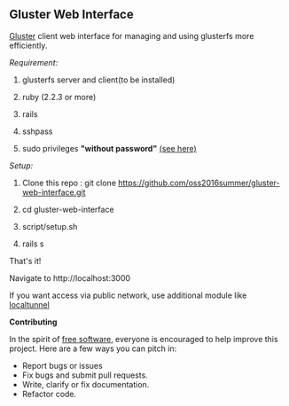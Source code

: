 **Gluster Web Interface**
---------------------------
[Gluster](https://gluster.org) client web interface for managing and using glusterfs more efficiently.


*Requirement:*
 1. glusterfs server and client(to be installed)

 2. ruby (2.2.3 or more)

 3. rails

 4. sshpass

 5. sudo privileges **"without password"** [(see here)](http://askubuntu.com/questions/147241/execute-sudo-without-password)


*Setup:*
 1. Clone this repo :  git clone
    https://github.com/oss2016summer/gluster-web-interface.git

 2. cd gluster-web-interface

 3. script/setup.sh

 4. rails s

That's it!

Navigate to   http://localhost:3000

If you want access via public network, use additional module like [localtunnel](https://github.com/localtunnel/localtunnel)


**Contributing**

In the spirit of [free software](http://www.fsf.org/licensing/essays/free-sw.html), everyone is encouraged to help improve this project. Here are a few ways you can pitch in:

 - Report bugs or issues
 - Fix bugs and submit pull requests.
 - Write, clarify or fix documentation.
 - Refactor code.
